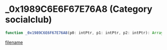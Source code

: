 # _0x1989C6E6F67E76A8 (Category socialclub)

```js
function _0x1989C6E6F67E76A8(p0: intPtr, p1: intPtr, p2: intPtr): Array
```

[filename](_0x1989C6E6F67E76A8_m.md ':include')